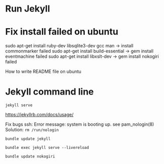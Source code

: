 # Run Jekyll

# Fix install failed on ubuntu

sudo apt-get install ruby-dev libsqlite3-dev gcc man -> install commonmarker failed
sudo apt-get install build-essential -> gem install eventmachine failed
sudo apt-get install libxslt-dev -> gem install nokogiri failed

How to write README file on ubuntu

# Jekyll command line

`jekyll serve`

https://jekyllrb.com/docs/usage/

Fix bugs ssh:
Error message:
system is booting up. see pam_nologin(8)
Solution:
`rm /run/nologin`

```
bundle update jekyll

bundle exec jekyll serve --livereload

bundle update nokogiri
```

